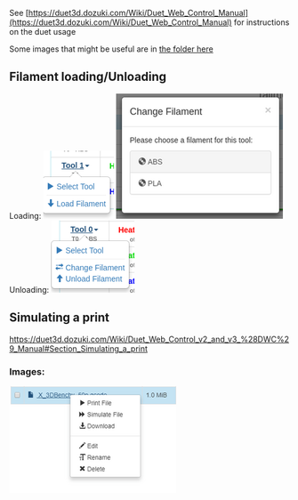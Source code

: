 See [https://duet3d.dozuki.com/Wiki/Duet_Web_Control_Manual](https://duet3d.dozuki.com/Wiki/Duet_Web_Control_Manual) for instructions on the duet usage

Some images that might be useful are in [the folder here](./images/)

## Filament loading/Unloading
Loading: ![](./images/filament_selection_0.png)
![](./images/filament_selection_1.png)
Unloading: ![](./images/filament_selection_unload.png)


## Simulating a print

https://duet3d.dozuki.com/Wiki/Duet_Web_Control_v2_and_v3_%28DWC%29_Manual#Section_Simulating_a_print

### Images:

![](./images/gcode_buttons.png)
